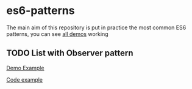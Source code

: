 # es6-patterns

The main aim of this repository is put in practice the most common ES6 patterns, you can see [all demos](https://nalvarezdiaz.github.io/es6-patterns/) working 

## TODO List with Observer pattern
[Demo Example](https://nalvarezdiaz.github.io/es6-patterns/observer/index.html)

[Code example](https://github.com/nalvarezdiaz/es6-patterns/tree/master/docs/observer)
